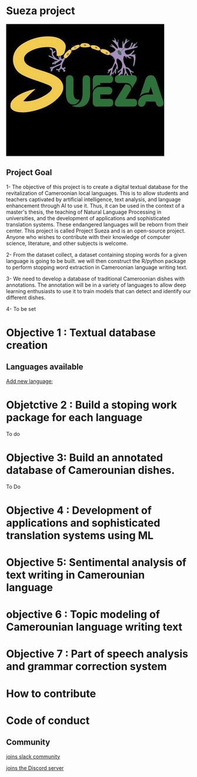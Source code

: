 # Sueza project
![fg](https://github.com/B23579/Sueza_project/blob/main/sueza.jpg)

## Project Goal

1- The objective of this project is to create a digital textual database for the revitalization of Cameroonian local languages. This is to allow students and teachers captivated by artificial intelligence, text analysis, and language enhancement through AI to use it. Thus, it can be used in the context of a master's thesis, the teaching of Natural Language Processing in universities, and the development of applications and sophisticated translation systems. These endangered languages will be reborn from their center. This project is called Project Sueza and is an open-source project. Anyone who wishes to contribute with their knowledge of computer science, literature, and other subjects is welcome. 

2- From the dataset collect, a dataset containing stoping words for a given language is going to be built. we will then construct the R/python package to perform stopping word extraction in Cameroonian language writing text. 

3- We need to develop a database of traditional Cameroonian dishes with annotations. The annotation will be in a variety of languages to allow deep learning enthusiasts to use it to train models that can detect and identify our different dishes. 

4- To be set

# Objective 1 : Textual database creation
  ## Languages available
  [Add new language]();
 
 # Objetctive 2 : Build a stoping work package for each language
  To do 
  
 # Objective 3: Build an annotated database of Camerounian dishes.  
   To Do
  # Objective 4 : Development of applications and sophisticated translation systems using ML
  
  # Objective 5: Sentimental analysis of text writing in Camerounian language
  
  # objective 6 : Topic modeling of Camerounian language writing text
  
  # Objective 7 : Part of speech analysis and grammar correction system
  
 # How to contribute 
 
  # Code of conduct
  


## Community


[joins slack community](https://join.slack.com/t/suezaproject/shared_invite/zt-16inb8g5x-zlloXg1tMc6OyuCkIh6WHQ)


[joins the Discord server](https://discord.gg/dkybZNCD)
